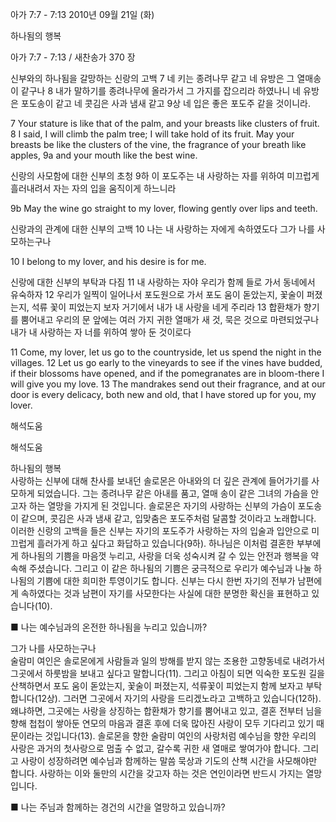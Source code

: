 아가 7:7 - 7:13 
2010년 09월 21일 (화)

하나됨의 행복



아가 7:7 - 7:13 / 새찬송가 370 장


신부와의 하나됨을 갈망하는 신랑의 고백
7 네 키는 종려나무 같고 네 유방은 그 열매송이 같구나 8 내가 말하기를 종려나무에 올라가서 그 가지를 잡으리라 하였나니 네 유방은 포도송이 같고 네 콧김은 사과 냄새 같고 9상 네 입은 좋은 포도주 같을 것이니라.

7 Your stature is like that of the palm, and your breasts like clusters of fruit. 8 I said, I will climb the palm tree; I will take hold of its fruit. May your breasts be like the clusters of the vine, the fragrance of your breath like apples, 9a and your mouth like the best wine.

신랑의 사모함에 대한 신부의 초청 
9하 이 포도주는 내 사랑하는 자를 위하여 미끄럽게 흘러내려서 자는 자의 입을 움직이게 하느니라

9b May the wine go straight to my lover, flowing gently over lips and teeth. 

신랑과의 관계에 대한 신부의 고백
10 나는 내 사랑하는 자에게 속하였도다 그가 나를 사모하는구나

10 I belong to my lover, and his desire is for me. 

신랑에 대한 신부의 부탁과 다짐
11 내 사랑하는 자야 우리가 함께 들로 가서 동네에서 유숙하자 12 우리가 일찍이 일어나서 포도원으로 가서 포도 움이 돋았는지, 꽃술이 퍼졌는지, 석류 꽃이 피었는지 보자 거기에서 내가 내 사랑을 네게 주리라 13 합환채가 향기를 뿜어내고 우리의 문 앞에는 여러 가지 귀한 열매가 새 것, 묵은 것으로 마련되었구나 내가 내 사랑하는 자 너를 위하여 쌓아 둔 것이로다

11 Come, my lover, let us go to the countryside, let us spend the night in the villages. 12 Let us go early to the vineyards to see if the vines have budded, if their blossoms have opened, and if the pomegranates are in bloom-there I will give you my love. 13 The mandrakes send out their fragrance, and at our door is every delicacy, both new and old, that I have stored up for you, my lover.

해석도움





해석도움

하나됨의 행복  
사랑하는 신부에 대해 찬사를 보내던 솔로몬은 아내와의 더 깊은 관계에 들어가기를 사모하게 되었습니다. 그는 종려나무 같은 아내를 품고, 열매 송이 같은 그녀의 가슴을 안고자 하는 열망을 가지게 된 것입니다. 솔로몬은 자기의 사랑하는 신부의 가슴이 포도송이 같으며, 콧김은 사과 냄새 같고, 입맞춤은 포도주처럼 달콤할 것이라고 노래합니다. 이러한 신랑의 고백을 들은 신부는 자기의 포도주가 사랑하는 자의 입술과 입안으로 미끄럽게 흘러가게 하고 싶다고 화답하고 있습니다(9하). 하나님은 이처럼 결혼한 부부에게 하나됨의 기쁨을 마음껏 누리고, 사랑을 더욱 성숙시켜 갈 수 있는 안전과 행복을 약속해 주셨습니다. 그리고 이 같은 하나됨의 기쁨은 궁극적으로 우리가 예수님과 나눌 하나됨의 기쁨에 대한 희미한 투영이기도 합니다. 신부는 다시 한번 자기의 전부가 남편에게 속하였다는 것과 남편이 자기를 사모한다는 사실에 대한 분명한 확신을 표현하고 있습니다(10).  

■ 나는 예수님과의 온전한 하나됨을 누리고 있습니까? 

그가 나를 사모하는구나  
술람미 여인은 솔로몬에게 사람들과 일의 방해를 받지 않는 조용한 고향동네로 내려가서 그곳에서 하룻밤을 보내고 싶다고 말합니다(11). 그리고 아침이 되면 익숙한 포도원 길을 산책하면서 포도 움이 돋았는지, 꽃술이 퍼졌는지, 석류꽃이 피었는지 함께 보자고 부탁합니다(12상). 그러면 그곳에서 자기의 사랑을 드리겠노라고 고백하고 있습니다(12하). 왜냐하면, 그곳에는 사랑을 상징하는 합환채가 향기를 뿜어내고 있고, 결혼 전부터 님을 향해 첩첩이 쌓아둔 연모의 마음과 결혼 후에 더욱 많아진 사랑이 모두 기다리고 있기 때문이라는 것입니다(13). 솔로몬을 향한 술람미 여인의 사랑처럼 예수님을 향한 우리의 사랑은 과거의 첫사랑으로 멈출 수 없고, 갈수록 귀한 새 열매로 쌓여가야 합니다. 그리고 사랑이 성장하려면 예수님과 함께하는 말씀 묵상과 기도의 산책 시간을 사모해야만 합니다. 사랑하는 이와 둘만의 시간을 갖고자 하는 것은 연인이라면 반드시 가지는 열망입니다. 

■ 나는 주님과 함께하는 경건의 시간을 열망하고 있습니까?